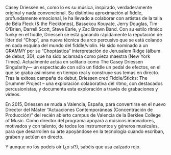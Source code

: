 Casey Driessen es, como lo es su música, inspirado, verdaderamente original y nada convencional. Su distintiva aproximación al fiddle, profundamente emocional, le ha llevado a colaborar con artistas de la talla de Béla Fleck (& the Flecktones), Bassekou Kouyate, Jerry Douglas, Tim O’Brien, Darrell Scott, Steve Earle, y Zac Brown Band. Con su estilo rítmico funky en el fiddle, Driessen se está ganando rápidamente la reputación de líder del “Chop”, una nueva técnica de arco percusivo que se está colando en cada esquina del mundo del fiddle/violin. Ha sido nominado a un GRAMMY por su “Choptástica” interpretación de Jerusalem Ridge (álbum de debut, 3D), que ha sido aclamada como pieza maestra (New York Times). Actualmente actúa en solitario como The Casey Driessen Singularity— un espectáculo con sólo un fiddle un pedal de efectos, en el que se graba así mismo en tiempo real y construye sus temas en directo. Tras la exitosa campaña de debut, Driessen creó Fiddle/Sticks: The Drummer Project – una exploración colaborativa del ritmo, con destacados percusionistas, y documenta esta exploración a través de grabaciones y vídeos.

En 2015, Driessen se muda a Valencia, España, para convertirse en el nuevo Director del Máster “Actuaciones Contemporáneas (Concentración de Producción)” del recién abierto campus de Valencia de la Berklee College of Music. Como director del programa apoyará a músicos innovadores, motivados y con talento, de todos los instrumentos y géneros musicales, para que desarrollen su arte apoyándose en la tecnología cuando escriban, graben y actúen en directo.

Y aunque no los podeis oír (¿o sí?), sabéis que usa calzado rojo.
